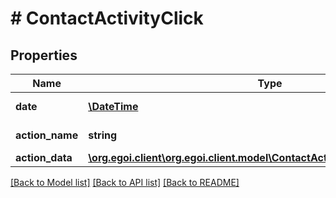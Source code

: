 # # ContactActivityClick

## Properties

Name | Type | Description | Notes
------------ | ------------- | ------------- | -------------
**date** | [**\DateTime**](\DateTime.md) | The date and time | [optional] 
**action_name** | **string** | Action name | [optional] 
**action_data** | [**\org.egoi.client\org.egoi.client.model\ContactActivityClickAllOfActionData**](ContactActivityClickAllOfActionData.md) |  | [optional] 

[[Back to Model list]](../../README.md#documentation-for-models) [[Back to API list]](../../README.md#documentation-for-api-endpoints) [[Back to README]](../../README.md)


